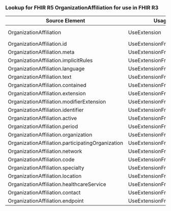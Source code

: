 ### Lookup for FHIR R5 OrganizationAffiliation for use in FHIR R3

| Source Element | Usage | Target |
| -------------- | ----- | ------ |
| OrganizationAffiliation | UseExtension | http://hl7.org/fhir/5.0/StructureDefinition/extension-OrganizationAffiliation |
| OrganizationAffiliation.id | UseExtensionFromAncestor | - |
| OrganizationAffiliation.meta | UseExtensionFromAncestor | - |
| OrganizationAffiliation.implicitRules | UseExtensionFromAncestor | - |
| OrganizationAffiliation.language | UseExtensionFromAncestor | - |
| OrganizationAffiliation.text | UseExtensionFromAncestor | - |
| OrganizationAffiliation.contained | UseExtensionFromAncestor | - |
| OrganizationAffiliation.extension | UseExtensionFromAncestor | - |
| OrganizationAffiliation.modifierExtension | UseExtensionFromAncestor | - |
| OrganizationAffiliation.identifier | UseExtensionFromAncestor | - |
| OrganizationAffiliation.active | UseExtensionFromAncestor | - |
| OrganizationAffiliation.period | UseExtensionFromAncestor | - |
| OrganizationAffiliation.organization | UseExtensionFromAncestor | - |
| OrganizationAffiliation.participatingOrganization | UseExtensionFromAncestor | - |
| OrganizationAffiliation.network | UseExtensionFromAncestor | - |
| OrganizationAffiliation.code | UseExtensionFromAncestor | - |
| OrganizationAffiliation.specialty | UseExtensionFromAncestor | - |
| OrganizationAffiliation.location | UseExtensionFromAncestor | - |
| OrganizationAffiliation.healthcareService | UseExtensionFromAncestor | - |
| OrganizationAffiliation.contact | UseExtensionFromAncestor | - |
| OrganizationAffiliation.endpoint | UseExtensionFromAncestor | - |
